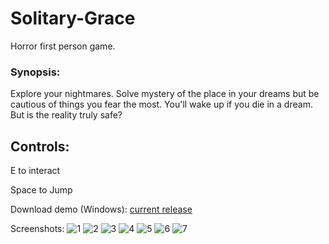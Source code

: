 # Solitary-Grace
Horror first person game.

### Synopsis:
Explore your nightmares. Solve mystery of the place in your dreams but be cautious of things you fear the most. You'll wake up if you die in a dream. But is the reality truly safe?

## Controls:
E to interact

Space to Jump

Download demo (Windows): [current release](https://github.com/Dzoiver/Solitary-Grace/releases/tag/v0.0.1-alpha)

Screenshots:
![1](https://github.com/Dzoiver/Solitary-Grace/assets/40641790/281a2de9-e203-4f4c-a5b4-aff6e8d123c0)
![2](https://github.com/Dzoiver/Solitary-Grace/assets/40641790/50fdae5f-7d1e-4a75-a7f2-3a4425251811)
![3](https://github.com/Dzoiver/Solitary-Grace/assets/40641790/da413c2e-dc81-434a-a194-6711a6706702)
![4](https://github.com/Dzoiver/Solitary-Grace/assets/40641790/d0ed2018-8c00-4bd9-bf88-e343580fec2b)
![5](https://github.com/Dzoiver/Solitary-Grace/assets/40641790/a4b82f86-8e1a-4f25-89bd-e3a322384535)
![6](https://github.com/Dzoiver/Solitary-Grace/assets/40641790/86332a29-fabe-4700-9b67-8c7d6d7bfd44)
![7](https://github.com/Dzoiver/Solitary-Grace/assets/40641790/148912c0-0757-4d1f-a971-3e1da93b197f)
